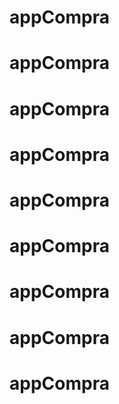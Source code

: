 # appCompra
# appCompra
# appCompra
# appCompra
# appCompra
# appCompra
# appCompra
# appCompra
# appCompra
